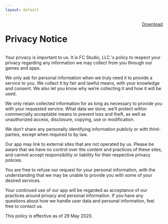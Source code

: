```yaml
---
layout: default
---
```

<div style="display: inline-block; width: 100%;">
  <div style="float: left;"><h1>Privacy Notice</h1></div>
  <div style="text-align: right; float: right;"><a href="/assets/docs/Privacy_Notice.pdf" class="btn-dark">Download</a></div>
</div>

Your privacy is important to us. It is FC Studio, LLC.'s policy to respect your privacy regarding any information we may collect from you through our games and apps.

We only ask for personal information when we truly need it to provide a service to you. We collect it by fair and lawful means, with your knowledge and consent. We also let you know why we’re collecting it and how it will be used.

We only retain collected information for as long as necessary to provide you with your requested service. What data we store, we’ll protect within commercially acceptable means to prevent loss and theft, as well as unauthorized access, disclosure, copying, use or modification.

We don’t share any personally identifying information publicly or with third-parties, except when required to by law.

Our app may link to external sites that are not operated by us. Please be aware that we have no control over the content and practices of these sites, and cannot accept responsibility or liability for their respective privacy policies.

You are free to refuse our request for your personal information, with the understanding that we may be unable to provide you with some of your desired services.

Your continued use of our app will be regarded as acceptance of our practices around privacy and personal information. If you have any questions about how we handle user data and personal information, feel free to contact us.

This policy is effective as of 29 May 2020.
